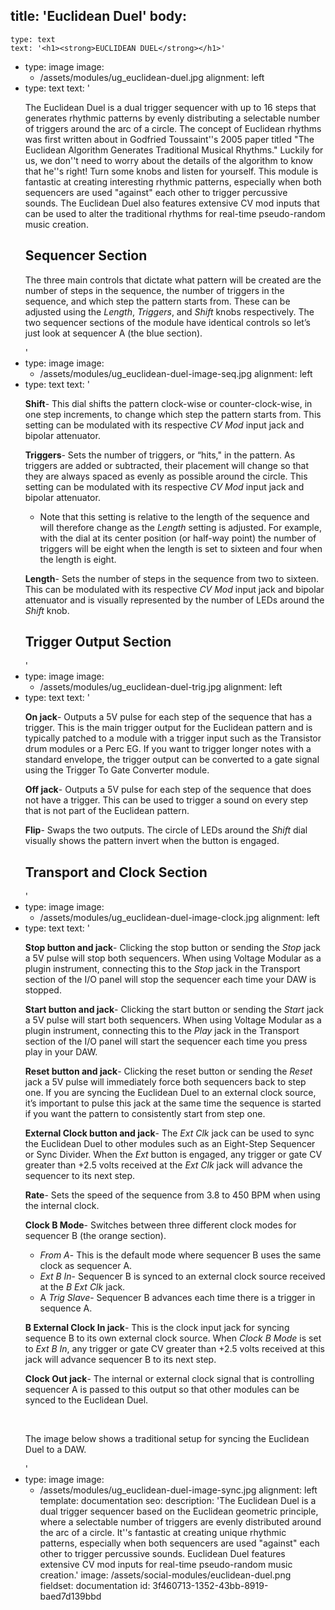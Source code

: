 title: 'Euclidean Duel'
body:
  -
    type: text
    text: '<h1><strong>EUCLIDEAN DUEL</strong></h1>'
  -
    type: image
    image:
      - /assets/modules/ug_euclidean-duel.jpg
    alignment: left
  -
    type: text
    text: '<p>The Euclidean Duel is a dual trigger sequencer with up to 16 steps that generates rhythmic patterns by evenly distributing a selectable number of triggers around the arc of a circle. The concept of Euclidean rhythms was first written about in Godfried Toussaint''s 2005 paper titled "The Euclidean Algorithm Generates Traditional Musical Rhythms." Luckily for us, we don''t need to worry about the details of the algorithm to know that he''s right! Turn some knobs and listen for yourself. This module is fantastic at creating interesting rhythmic patterns, especially when both sequencers are used "against" each other to trigger percussive sounds.&nbsp;The Euclidean Duel also features extensive CV mod inputs that can be used to alter the traditional rhythms for real-time pseudo-random music creation.</p><h2><strong>Sequencer Section</strong></h2><p>The three main controls that dictate what pattern will be created are the number of steps in the sequence, the number of triggers in the sequence, and which step the pattern starts from. These can be adjusted using the <em>Length</em>, <em>Triggers</em>, and <em>Shift</em> knobs respectively. The two sequencer sections of the module have identical controls so let’s just look at sequencer A (the blue section).<br></p>'
  -
    type: image
    image:
      - /assets/modules/ug_euclidean-duel-image-seq.jpg
    alignment: left
  -
    type: text
    text: '<p><strong>Shift</strong>- This dial shifts the pattern clock-wise or counter-clock-wise, in one step increments, to change which step the pattern starts from. This setting can be modulated with its respective <em>CV Mod </em>input jack and bipolar attenuator.</p><p><strong>Triggers</strong>- Sets the number of triggers, or “hits," in the pattern. As triggers are added or subtracted, their placement will change so that they are always spaced as evenly as possible around the circle. This setting can be modulated with its respective <em>CV Mod </em>input jack and bipolar attenuator.</p><ul><li>Note that this setting is relative to the length of the sequence and will therefore change as the <em>Length</em> setting is adjusted. For example, with the dial at its center position (or half-way point) the number of triggers will be eight when the length is set to sixteen and four when the length is eight.</li></ul><p><strong>Length</strong>- Sets the number of steps in the sequence from two to sixteen. This can be modulated with its respective <em>CV Mod </em>input jack and bipolar attenuator and is visually represented by the number of LEDs around the <em>Shift</em> knob.</p><h2><strong>Trigger Output Section</strong></h2>'
  -
    type: image
    image:
      - /assets/modules/ug_euclidean-duel-trig.jpg
    alignment: left
  -
    type: text
    text: '<p><strong>On jack</strong>- Outputs a 5V pulse for each step of the sequence that has a trigger. This is the main trigger output for the Euclidean pattern and is typically patched to a module with a trigger input such as the Transistor drum modules or a Perc EG. If you want to trigger longer notes with a standard envelope, the trigger output can be converted to a gate signal using the Trigger To Gate Converter module.</p><p><strong>Off jack</strong>- Outputs a 5V pulse for each step of the sequence that does not have a trigger. This can be used to trigger a sound on every step that is not part of the Euclidean pattern.</p><p><strong>Flip</strong>- Swaps the two outputs. The circle of LEDs around the <em>Shift</em> dial visually shows the pattern invert when the button is engaged.</p><h2><strong>Transport and Clock Section</strong></h2>'
  -
    type: image
    image:
      - /assets/modules/ug_euclidean-duel-image-clock.jpg
    alignment: left
  -
    type: text
    text: '<p><strong>Stop button and jack</strong>- Clicking the stop button or sending the <em>Stop</em> jack a 5V pulse will stop both sequencers. When using Voltage Modular as a plugin instrument, connecting this to the <em>Stop</em> jack in the Transport section of the I/O panel will stop the sequencer each time your DAW is stopped.</p><p><strong>Start button and jack</strong>- Clicking the start button or sending the <em>Start</em> jack a 5V pulse will start both sequencers. When using Voltage Modular as a plugin instrument, connecting this to the <em>Play</em> jack in the Transport section of the I/O panel will start the sequencer each time you press play in your DAW.</p><p><strong>Reset button and jack</strong>- Clicking the reset button or sending the <em>Reset</em> jack a 5V pulse will immediately force both sequencers back to step one. If you are syncing the Euclidean Duel to an external clock source, it’s important to pulse this jack at the same time the sequence is started if you want the pattern to consistently start from step one.</p><p><strong>External Clock button and jack</strong>- The <em>Ext Clk</em> jack can be used to sync the Euclidean Duel to other modules such as an Eight-Step Sequencer or Sync Divider. When the <em>Ext</em> button is engaged, any trigger or gate CV greater than +2.5 volts received at the <em>Ext Clk</em> jack will advance the sequencer to its next step.</p><p><strong>Rate</strong>- Sets the speed of the sequence from 3.8 to 450 BPM when using the internal clock.</p><p><strong>Clock B Mode</strong>- Switches between three different clock modes for sequencer B (the orange section).</p><ul><li><em>From A</em>- This is the default mode where sequencer B uses the same clock as sequencer A.</li><li><em>Ext B In</em>- Sequencer B is synced to an external clock source received at the <em>B Ext Clk</em> jack.</li><li>A<em> Trig Slave</em>- Sequencer B advances each time there is a trigger in sequence A.&nbsp;</li></ul><p><strong>B External Clock In jack</strong>- This is the clock input jack for syncing sequence B to its own external clock source. When <em>Clock B Mode</em> is set to <em>Ext B In</em>, any trigger or gate CV greater than +2.5 volts received at this jack will advance sequencer B to its next step.</p><p><strong>Clock Out jack</strong>- The internal or external clock signal that is controlling sequencer A is passed to this output so that other modules can be synced to the Euclidean Duel.</p><p><br></p><p>The image below shows a traditional setup for syncing the Euclidean Duel to a DAW.</p>'
  -
    type: image
    image:
      - /assets/modules/ug_euclidean-duel-image-sync.jpg
    alignment: left
template: documentation
seo:
  description: 'The Euclidean Duel is a dual trigger sequencer based on the Euclidean geometric principle, where a selectable number of triggers are evenly distributed around the arc of a circle. It''s fantastic at creating unique rhythmic patterns, especially when both sequencers are used "against" each other to trigger percussive sounds. Euclidean Duel features extensive CV mod inputs for real-time pseudo-random music creation.'
  image: /assets/social-modules/euclidean-duel.png
fieldset: documentation
id: 3f460713-1352-43bb-8919-baed7d139bbd
